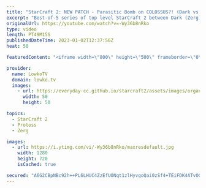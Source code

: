 ```yaml
---
title: "StarCraft 2: NEW PATCH - Parasitic Bomb on COLOSSUS?! (Dark vs herO)"
excerpt: "Best-of-5 series of top level StarCraft 2 between Dark (Zerg) and herO (Protoss). This series is played on the new balance patch and is the finals of the ESL Open Cup 155 Korea.  Epic game 1 between Dark and herO: https://youtu.be/_a2Y-qIoLiQ  Support my work: https://patreon.com/lowkotv Lowko Merch:"
originalUrl: https://youtube.com/watch?v=-Wy36b8nRko
type: video
length: PT49M15S
publishedDateTime: 2023-01-02T12:37:56Z
heat: 50

featuredContent: "<iframe width=\"800\" height=\"500\" frameborder=\"0\" src=\"https://www.youtube.com/embed/-Wy36b8nRko\" allow=\"accelerometer; autoplay; encrypted-media; gyroscope; picture-in-picture\" allowfullscreen></iframe>"

provider:
  name: LowkoTV
  domain: lowko.tv
  images:
    - url: https://everyday-cc.github.io/starcraft2/assets/images/organizations/lowko.tv-50x50.jpg
      width: 50
      height: 50

topics:
  - StarCraft 2
  - Protoss
  - Zerg

images:
  - url: https://i.ytimg.com/vi/-Wy36b8nRko/maxresdefault.jpg
    width: 1280
    height: 720
    isCached: true

secured: "A6G2CBpNBc92h++PL6LHUC4ZzEfUONqt1zlHyvgoQai0zSf4+TEiFDK4ATvOGsHWtW8jP6nSlKiewwPai9zgPt5/YR0RdYqN6Ol5EVnO60pNJmuwk1VrhNw7Ol3XCk+k+S5RVAUk4zelxOgDj5zBGDW6K0UppZeqEjtiVoH1q1Rz4oecNEUkd/owGOCX1rmGdxmdb9CeqrhzoX0PY2Gk684sk/zhoH16G0Qww1CgB7aHl4m2r629wkURTWs/Ib4aDaUgSQNZf3EOc4+BeNbx5+XAuwb0vI+6D4YVO7R8Ni77XTz6lZcewxqoRGpUnWu0PyKJRPvPI4S8CMf9pewB7Fk0jEU+N8j18Txi3FqhdUA72cpgjIBiXo4wUl4ij3opDEVPilvXv8XjQALrJlxOmOixsKg1d0iUHrFgT0t2IgU=;gPfn5hKhr0kzNACcfreAsA=="
---
```



